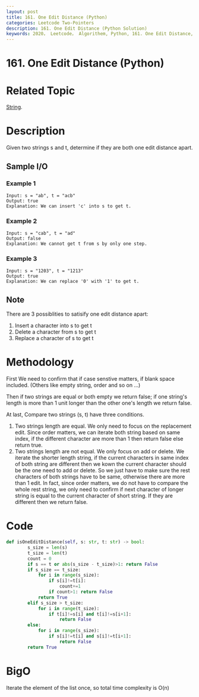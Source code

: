```yaml
---
layout: post
title: 161. One Edit Distance (Python)
categories: Leetcode Two-Pointers
description: 161. One Edit Distance (Python Solution)
keywords: 2020， Leetcode， Algorithem, Python, 161. One Edit Distance, zhenyu, string
---
```


# 161. One Edit Distance (Python)

# Related Topic
<a href="/categories/#String" target="_blank"> String</a>.

# Description
Given two strings s and t, determine if they are both one edit distance apart.

## Sample I/O

### Example 1
```
Input: s = "ab", t = "acb"
Output: true
Explanation: We can insert 'c' into s to get t.
```

### Example 2
```
Input: s = "cab", t = "ad"
Output: false
Explanation: We cannot get t from s by only one step.
```

### Example 3
```
Input: s = "1203", t = "1213"
Output: true
Explanation: We can replace '0' with '1' to get t.
```

## Note
There are 3 possiblities to satisify one edit distance apart:

1. Insert a character into s to get t
2. Delete a character from s to get t
3. Replace a character of s to get t

# Methodology
First We need to confirm that if case senstive matters, if blank space included. (Others like empty string, order and so on ...)

Then if two strings are equal or both empty we return false; if one string's length is more than 1 unit longer than the other one's length we return false.

At last, Compare two strings (s, t) have three conditions.
1. Two strings length are equal. We only need to focus on the replacement edit. Since order matters, we can iterate both string based on same index, if the different character are more than 1 then return false else return true.
2. Two strings length are not equal. We only focus on add or delete. We iterate the shorter length string, if the current characters in same index of both string are different then we kown the current character should be the one need to add or delete. So we just have to make sure the rest characters of both strings have to be same, otherwise there are more than 1 edit. In fact, since order matters, we do not have to compare the whole rest string, we only need to confirm if next character of longer string is equal to the current character of short string. If they are different then we return false.
# Code
```python
def isOneEditDistance(self, s: str, t: str) -> bool:
        s_size = len(s)
        t_size = len(t)
        count = 0
        if s == t or abs(s_size - t_size)>1: return False
        if s_size == t_size:
            for i in range(s_size):
                if s[i]!=t[i]:
                    count+=1
                if count>1: return False
            return True
        elif s_size > t_size:
            for i in range(t_size):
                if t[i]!=s[i] and t[i]!=s[i+1]:
                    return False
        else:
            for i in range(s_size):
                if s[i]!=t[i] and s[i]!=t[i+1]:
                    return False
        return True
```
# BigO
Iterate the element of the list once, so total time complexity is O(n)